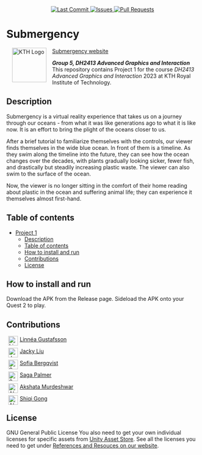 <p align="center">
    <a href="https://github.com/DH2413-G5/project-1/commits/master">
        <img alt="Last Commit" src="https://img.shields.io/github/last-commit/DH2413-G5/project-1.svg?style=flat-square&logo=github&logoColor=white">
    </a>
    <a href="https://github.com/DH2413-G5/project-1/issues">
        <img alt="Issues" src="https://img.shields.io/github/issues-raw/DH2413-G5/project-1.svg?style=flat-square&logo=github&logoColor=white">
    </a>
    <a href="https://github.com/DH2413-G5/project-1/pulls">
        <img alt="Pull Requests" src="https://img.shields.io/github/issues-pr-raw/DH2413-G5/project-1.svg?style=flat-square&logo=github&logoColor=white">
    </a>
</p>

# Submergency
<img src="https://upload.wikimedia.org/wikipedia/en/thumb/e/e0/KTH_Royal_Institute_of_Technology_logo.svg/1200px-KTH_Royal_Institute_of_Technology_logo.svg.png" alt="KTH Logo" align="left" width="90" height="90" style="vertical-align:middle;margin:0px 15px">

[Submergency website](https://kth-agi.github.io/submergency/index.html)

***Group 5, DH2413 Advanced Graphics and Interaction***
This repository contains Project 1 for the course *DH2413 Advanced Graphics and Interaction* 2023 at KTH Royal Institute of Technology.


## Description
Submergency is a virtual reality experience that takes us on a journey through our oceans - from what it was like generations ago to what it is like now. It is an effort to bring the plight of the oceans closer to us.

After a brief tutorial to familiarize themselves with the controls, our viewer finds themselves in the wide blue ocean. In front of them is a timeline. As they swim along the timeline into the future, they can see how the ocean changes over the decades, with plants gradually looking sicker, fewer fish, and drastically but steadily increasing plastic waste. The viewer can also swim to the surface of the ocean.

Now, the viewer is no longer sitting in the comfort of their home reading about plastic in the ocean and suffering animal life; they can experience it themselves almost first-hand.


## Table of contents

- [Project 1](#submergency)
  - [Description](#description)
  - [Table of contents](#table-of-contents)
  - [How to install and run](#how-to-install-and-run)
  - [Contributions](#contributions)
  - [License](#license)


## How to install and run

Download the APK from the Release page. Sideload the APK onto your Quest 2 to play.


## Contributions
<a href="https://github.com/gustafssonlinnea"><img src="https://avatars.githubusercontent.com/u/70338667?v=4" width="25" height="25" style="vertical-align:middle;margin:0px 5px" alt="Linnéa Gustafsson" align="left"/></a> [Linnéa Gustafsson](https://github.com/gustafssonlinnea)

<a href="https://github.com/JackyL56"><img src="https://avatars.githubusercontent.com/u/22663725" width="25" height="25" style="vertical-align:middle;margin:0px 5px" alt="Jacky Liu" align="left"/></a> [Jacky Liu](https://github.com/JackyL56)

<a href="https://github.com/sofiabergqvist"><img src="https://avatars.githubusercontent.com/u/77806658?v=4" width="25" height="25" style="vertical-align:middle;margin:0px 5px" alt="Sofia Bergqvist" align="left"/></a> [Sofia Bergqvist](https://github.com/sofiabergqvist)

<a href="https://github.com/sagapalmer"><img src="https://avatars.githubusercontent.com/u/81351523?v=4" width="25" height="25" style="vertical-align:middle;margin:0px 5px" alt="Saga Palmer" align="left"/></a> [Saga Palmer](https://github.com/sagapalmer)

<a href="https://github.com/Akshatamur"><img src="https://avatars.githubusercontent.com/u/58779170?v=4" width="25" height="25" style="vertical-align:middle;margin:0px 5px" alt="Akshata Murdershwar" align="left"/></a> [Akshata Murdeshwar](https://github.com/Akshatamur)

<a href="https://github.com/XXPermanentXX"><img src="https://avatars.githubusercontent.com/u/92624196?v=4" width="25" height="25" style="vertical-align:middle;margin:0px 5px" alt="Akshata Murdershwar" align="left"/></a> [Shiqi Gong](https://github.com/XXPermanentXX)


## License
GNU General Public License
You also need to get your own individual licenses for specific assets from [Unity Asset Store](https://assetstore.unity.com/). See all the licenses you need to get under [References and Resouces on our website](https://kth-agi.github.io/submergency/index.html#references).
